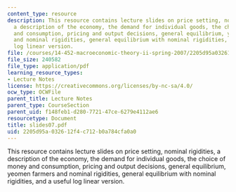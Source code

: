 ```yaml
---
content_type: resource
description: This resource contains lecture slides on price setting, nominal rigidities,
  a description of the economy, the demand for individual goods, the choice of money
  and consumption, pricing and output decisions, general equilibrium, yeomen farmers
  and nominal rigidities, general equilibrium with nominal rigidities, and a useful
  log linear version.
file: /courses/14-452-macroeconomic-theory-ii-spring-2007/2205d95a032612f4c712b0a784cfa0a0_slides07.pdf
file_size: 240582
file_type: application/pdf
learning_resource_types:
- Lecture Notes
license: https://creativecommons.org/licenses/by-nc-sa/4.0/
ocw_type: OCWFile
parent_title: Lecture Notes
parent_type: CourseSection
parent_uid: f148feb1-d280-7721-47ce-6279e4112ae6
resourcetype: Document
title: slides07.pdf
uid: 2205d95a-0326-12f4-c712-b0a784cfa0a0
---
```

This resource contains lecture slides on price setting, nominal rigidities, a description of the economy, the demand for individual goods, the choice of money and consumption, pricing and output decisions, general equilibrium, yeomen farmers and nominal rigidities, general equilibrium with nominal rigidities, and a useful log linear version.